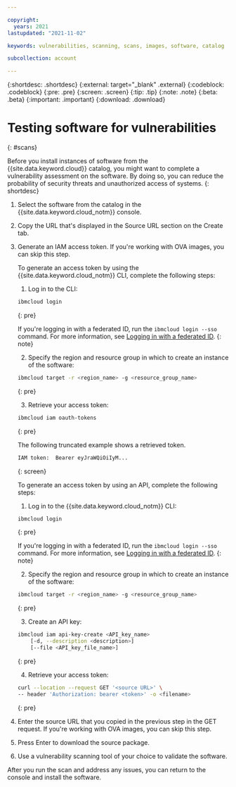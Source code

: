 ```yaml
---

copyright:
  years: 2021
lastupdated: "2021-11-02"

keywords: vulnerabilities, scanning, scans, images, software, catalog

subcollection: account

---
```


{:shortdesc: .shortdesc}
{:external: target="_blank" .external}
{:codeblock: .codeblock}
{:pre: .pre}
{:screen: .screen}
{:tip: .tip}
{:note: .note}
{:beta: .beta}
{:important: .important}
{:download: .download}

# Testing software for vulnerabilities
{: #scans}

Before you install instances of software from the {{site.data.keyword.cloud}} catalog, you might want to complete a vulnerability assessment on the software. By doing so, you can reduce the probability of security threats and unauthorized access of systems. 
{: shortdesc}

1. Select the software from the catalog in the {{site.data.keyword.cloud_notm}} console. 
1. Copy the URL that's displayed in the Source URL section on the Create tab. 
1. Generate an IAM access token. If you're working with OVA images, you can skip this step. 

   To generate an access token by using the {{site.data.keyword.cloud_notm}} CLI, complete the following steps:
   1. Log in to the CLI:

   ```sh
   ibmcloud login
   ```
   {: pre}

   If you're logging in with a federated ID, run the `ibmcloud login --sso` command. For more information, see [Logging in with a federated ID](/docs/account?topic=account-federated_id&interface=cli).
   {: note}

   2. Specify the region and resource group in which to create an instance of the software:

   ```sh
   ibmcloud target -r <region_name> -g <resource_group_name>
   ```
   {: pre}

   3. Retrieve your access token:

   ```sh
   ibmcloud iam oauth-tokens
   ```
   {: pre}

   The following truncated example shows a retrieved token.

   ```sh
   IAM token:  Bearer eyJraWQiOiIyM...
   ```
   {: screen}

   To generate an access token by using an API, complete the following steps:
   1. Log in to the {{site.data.keyword.cloud_notm}} CLI:

   ```sh
   ibmcloud login
   ```
   {: pre}

   If you're logging in with a federated ID, run the `ibmcloud login --sso` command. For more information, see [Logging in with a federated ID](/docs/account?topic=account-federated_id&interface=cli).
   {: note}

   2. Specify the region and resource group in which to create an instance of the software:

   ```sh
   ibmcloud target -r <region_name> -g <resource_group_name>
   ```
   {: pre}

   3. Create an API key:

   ```sh
   ibmcloud iam api-key-create <API_key_name>
       [-d, --description <description>]
       [--file <API_key_file_name>]
   ```
   {: pre}

   4. Retrieve your access token:

   ```bash
   curl --location --request GET '<source URL>' \ 
   -- header 'Authorization: bearer <token>' -o <filename> 
   ```
   {: pre}


1. Enter the source URL that you copied in the previous step in the GET request. If you're working with OVA images, you can skip this step. 
1. Press Enter to download the source package. 
1. Use a vulnerability scanning tool of your choice to validate the software. 

After you run the scan and address any issues, you can return to the console and install the software. 
